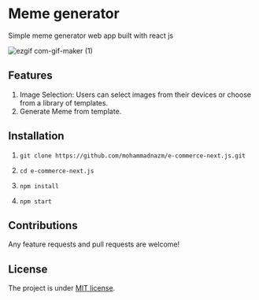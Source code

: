 # Meme generator

Simple meme generator web app built with react js

![ezgif com-gif-maker (1)](https://github.com/mohammadnazm/meme-generator/assets/63538356/c9344d5b-cdf2-4764-b9f2-f9d08d286189)

## Features
1. Image Selection: Users can select images from their devices or choose from a library of templates.
2. Generate Meme from template. 
## Installation

1. `git clone https://github.com/mohammadnazm/e-commerce-next.js.git`

2. `cd e-commerce-next.js`

3. `npm install`

4. `npm start`

## Contributions

Any feature requests and pull requests are welcome!

## License

The project is under [MIT license](https://choosealicense.com/licenses/mit/).
